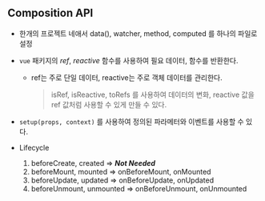 ## Composition API

- 한개의 프로젝트 네애서 data(), watcher, method, computed 를 하나의 파일로 설정
- `vue` 패키지의 _ref_, _reactive_ 함수를 사용하여 필요 데이터, 함수를 반환한다.

  - ref는 주로 단일 데이터, reactive는 주로 객체 데이터를 관리한다.

    > isRef, isReactive, toRefs 를 사용하여 데이터의 변화, reactive 값을 ref 값처럼 사용할 수 있게 만들 수 있다.

- `setup(props, context)` 를 사용하여 정의된 파라메터와 이벤트를 사용할 수 있다.

- Lifecycle
  1. beforeCreate, created => **_Not Needed_**
  2. beforeMount, mounted => onBeforeMount, onMounted
  3. beforeUpdate, updated => onBeforeUpdate, onUpdated
  4. beforeUnmount, unmounted => onBeforeUnmount, onUnmounted
